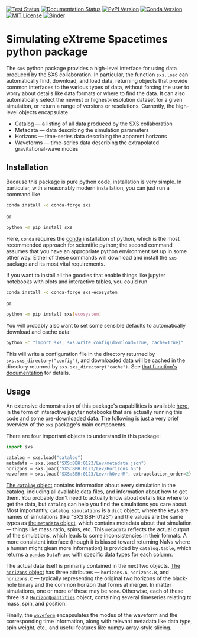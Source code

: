 [![Test Status](https://github.com/sxs-collaboration/sxs/workflows/tests/badge.svg)](https://github.com/sxs-collaboration/sxs/actions)
[![Documentation Status](https://readthedocs.org/projects/sxs/badge/?version=main)](https://sxs.readthedocs.io/en/main/?badge=main)
[![PyPI Version](https://img.shields.io/pypi/v/sxs?color=)](https://pypi.org/project/sxs/)
[![Conda Version](https://img.shields.io/conda/vn/conda-forge/sxs.svg?color=)](https://anaconda.org/conda-forge/sxs)
[![MIT License](https://img.shields.io/badge/license-MIT-blue.svg)](https://github.com/sxs-collaboration/sxs/blob/main/LICENSE)
[![Binder](https://mybinder.org/badge_logo.svg)](https://mybinder.org/v2/gh/moble/sxs_notebooks/master)


# Simulating eXtreme Spacetimes python package

The `sxs` python package provides a high-level interface for using data
produced by the SXS collaboration.  In particular, the function `sxs.load` can
automatically find, download, and load data, returning objects that provide
common interfaces to the various types of data, without forcing the user to
worry about details like data formats or where to find the data.  It can also
automatically select the newest or highest-resolution dataset for a given
simulation, or return a range of versions or resolutions.  Currently, the
high-level objects encapsulate

  * Catalog — a listing of all data produced by the SXS collaboration
  * Metadata — data describing the simulation parameters
  * Horizons — time-series data describing the apparent horizons
  * Waveforms — time-series data describing the extrapolated gravitational-wave
    modes


## Installation

Because this package is pure python code, installation is very simple.  In
particular, with a reasonably modern installation, you can just run a command
like

```bash
conda install -c conda-forge sxs
```

or

```bash
python -m pip install sxs
```

Here, `conda` requires the [conda](https://docs.anaconda.com/anaconda/install/)
installation of python, which is the most recommended approach for scientific
python; the second command assumes that you have an appropriate python
environment set up in some other way.  Either of these commands will download
and install the `sxs` package and its most vital requirements.

If you want to install all the goodies that enable things like jupyter
notebooks with plots and interactive tables, you could run

```bash
conda install -c conda-forge sxs-ecosystem
```

or

```bash
python -m pip install sxs[ecosystem]
```

You will probably also want to set some sensible defaults to automatically
download and cache data:

```bash
python -c "import sxs; sxs.write_config(download=True, cache=True)"
```

This will write a configuration file in the directory returned by
`sxs.sxs_directory("config")`, and downloaded data will be cached in the
directory returned by `sxs.sxs_directory("cache")`.  See [that function's
documentation](https://sxs.readthedocs.io/en/main/api/sxs.utilities.sxs_directories/#sxsutilitiessxs_directoriessxs_directory)
for details.


## Usage

An extensive demonstration of this package's capabilities is available
[here](https://mybinder.org/v2/gh/moble/sxs_notebooks/master), in the form of
interactive jupyter notebooks that are actually running this code and some
pre-downloaded data.  The following is just a very brief overview of the `sxs`
package's main components.

There are four important objects to understand in this package:

```python
import sxs

catalog = sxs.load("catalog")
metadata = sxs.load("SXS:BBH:0123/Lev/metadata.json")
horizons = sxs.load("SXS:BBH:0123/Lev/Horizons.h5")
waveform = sxs.load("SXS:BBH:0123/Lev/rhOverM", extrapolation_order=2)
```

[The `catalog`
object](https://sxs.readthedocs.io/en/main/api/sxs.catalog.catalog/#sxs.catalog.catalog.Catalog)
contains information about every simulation in the catalog, including all
available data files, and information about how to get them.  You probably
don't need to actually know about details like where to get the data, but
`catalog` can help you find the simulations you care about.  Most importantly,
`catalog.simulations` is a `dict` object, where the keys are names of
simulations (like "SXS:BBH:0123") and the values are the same types as [the
`metadata`
object](https://sxs.readthedocs.io/en/main/api/sxs.metadata.metadata/#sxs.metadata.metadata.Metadata),
which contains metadata about that simulation — things like mass ratio, spins,
etc.  This `metadata` reflects the actual output of the simulations, which
leads to some inconsistencies in their formats.  A more consistent interface
(though it is biased toward returning NaNs where a human might glean more
information) is provided by `catalog.table`, which returns a
[`pandas`](https://pandas.pydata.org/docs/) `DataFrame` with specific data
types for each column.

The actual data itself is primarily contained in the next two objects.  [The
`horizons`
object](https://sxs.readthedocs.io/en/main/api/sxs.horizons/#sxs.horizons.Horizons)
has three attributes — `horizons.A`, `horizons.B`, and `horizons.C` — typically
representing the original two horizons of the black-hole binary and the common
horizon that forms at merger.  In matter simulations, one or more of these may
be `None`.  Otherwise, each of these three is a
[`HorizonQuantities`](https://sxs.readthedocs.io/en/main/api/sxs.horizons/#sxs.horizons.HorizonQuantities)
object, containing several timeseries relating to mass, spin, and position.

Finally, the
[`waveform`](https://sxs.readthedocs.io/en/main/api/sxs.waveforms.waveform_modes/#sxs.waveforms.waveform_modes.WaveformModes)
encapsulates the modes of the waveform and the corresponding time information,
along with relevant metadata like data type, spin weight, etc., and useful
features like numpy-array-style slicing.
